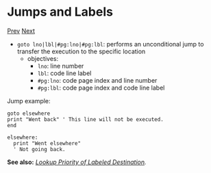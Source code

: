 # Jumps and Labels

[Prev]() [Next]()

* `goto lno|lbl|#pg:lno|#pg:lbl`: performs an unconditional jump to transfer the execution to the specific location
  * objectives:
    * `lno`: line number
    * `lbl`: code line label
    * `#pg:lno`: code page index and line number
    * `#pg:lbl`: code page index and code line label

Jump example:

```basic
goto elsewhere
print "Went back" ' This line will not be executed.
end

elsewhere:
  print "Went elsewhere"
  ' Not going back.
```
<!-- prg
!edit, run, title="<code>goto</code>", style=""
goto elsewhere
print "Went back" ' This line will not be executed.
end

elsewhere:
  print "Went elsewhere"
  ' Not going back.
-->

**See also:** _[Lookup Priority of Labeled Destination](https://paladin-t.github.io/kits/gbb/manual.html#lookup-priority-of-labeled-destination)._
